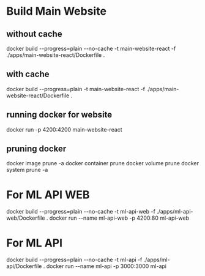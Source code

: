 # Build Main Website
## without cache
docker build --progress=plain --no-cache -t main-website-react -f ./apps/main-website-react/Dockerfile .

## with cache
docker build --progress=plain -t main-website-react -f ./apps/main-website-react/Dockerfile .

## running docker for website
docker run -p 4200:4200 main-website-react

## pruning docker
docker image prune -a
docker container prune
docker volume prune
docker system prune -a

# For ML API WEB
docker build --progress=plain --no-cache -t ml-api-web -f ./apps/ml-api-web/Dockerfile .
docker run --name ml-api-web -p 4200:80 ml-api-web 

# For ML API
docker build --progress=plain --no-cache -t ml-api -f ./apps/ml-api/Dockerfile .
docker run --name ml-api -p 3000:3000 ml-api 
